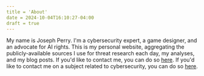 ```yaml
---
title = 'About'
date = 2024-10-04T16:10:27-04:00
draft = true
---
```


My name is Joseph Perry. I'm a cybersecurity expert, a game designer, and an advocate for AI rights. This is my personal website, aggregating the publicly-available sources I use for threat research each day, my analyses, and my blog posts. If you'd like to contact me, you can do so [here](mailto:joseph.r.perry.iv@gmail.com). If you'd like to contact me on a subject related to cybersecurity, you can do so [here](mailto:joseph.perry@morganfranklin.com).
